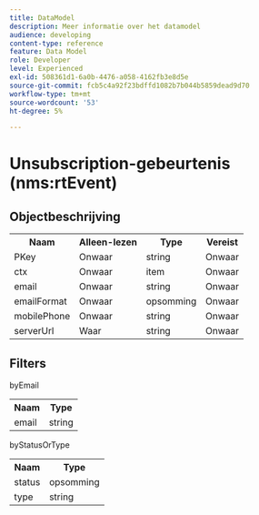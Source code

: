 ```yaml
---
title: DataModel
description: Meer informatie over het datamodel
audience: developing
content-type: reference
feature: Data Model
role: Developer
level: Experienced
exl-id: 508361d1-6a0b-4476-a058-4162fb3e8d5e
source-git-commit: fcb5c4a92f23bdffd1082b7b044b5859dead9d70
workflow-type: tm+mt
source-wordcount: '53'
ht-degree: 5%

---
```


# Unsubscription-gebeurtenis (nms:rtEvent)

## Objectbeschrijving

<table>
               <tr>
                  <th>Naam</th>
                  <th>Alleen-lezen</th>
                  <th>Type</th>
                  <th>Vereist</th>
               </tr>
               <tr>
                  <td>PKey</td>
                  <td>Onwaar</td>
                  <td>string</td>
                  <td>Onwaar</td>
               </tr>
               <tr>
                  <td>ctx</td>
                  <td>Onwaar</td>
                  <td>item</td>
                  <td>Onwaar</td>
               </tr>
               <tr>
                  <td>email</td>
                  <td>Onwaar</td>
                  <td>string</td>
                  <td>Onwaar</td>
               </tr>
               <tr>
                  <td>emailFormat</td>
                  <td>Onwaar</td>
                  <td>opsomming</td>
                  <td>Onwaar</td>
               </tr>
               <tr>
                  <td>mobilePhone</td>
                  <td>Onwaar</td>
                  <td>string</td>
                  <td>Onwaar</td>
               </tr>
               <tr>
                  <td>serverUrl</td>
                  <td>Waar</td>
                  <td>string</td>
                  <td>Onwaar</td>
               </tr>
            </table>

## Filters

byEmail

<table>
    <tr>
    <th>Naam</th>
    <th>Type</th>
    </tr>
    <tr>
    <td>email</td>
    <td>string</td>
    </tr>
</table>

byStatusOrType

<table>
        <tr>
        <th>Naam</th>
        <th>Type</th>
        </tr>
        <tr>
        <td>status</td>
        <td>opsomming</td>
        </tr>
        <tr>
        <td>type</td>
        <td>string</td>
        </tr>
    </table>
